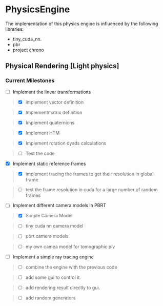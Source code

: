 # PhysicsEngine

The implementation of this physics engine is influenced by the following libraries:
* tiny_cuda_nn.
* pbr
* project chrono

## Physical Rendering [Light physics]

### Current Milestones

- [ ] Implement the linear transformations

> - [X] implement vector definition

> - [X] Implementmatrix definition

> - [X] Implement quaternions

> - [X] Implement HTM

> - [X] Implement rotation dyads calculations

> - [ ] Test the code

- [X] Implement static reference frames

> - [X] implement tracing the frames to get their resolution in global frame

> - [ ] test the frame resolution in cuda for a large number of random frames

- [ ] Implement different camera models in PBRT

> - [X] Simple Camera Model

> - [ ] tiny cuda nn camera model

> - [ ] pbrt camera models

> - [ ] my own camea model for tomographic piv

- [ ] Implement a simple ray tracing engine

> - [ ] combine the engine with the previous code

> - [ ] add some gui to control it.

> - [ ] add rendering result directly to gui.

> - [ ] add random generators